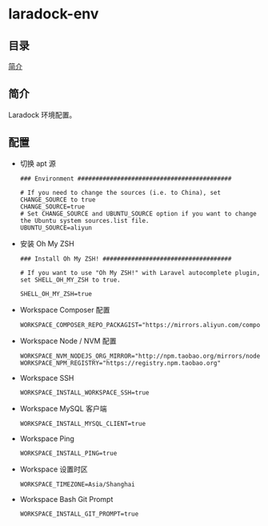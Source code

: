 # laradock-env

## 目录

[简介](#简介)

## 简介

Laradock 环境配置。

## 配置

- 切换 apt 源

  ```
  ### Environment ###########################################
  
  # If you need to change the sources (i.e. to China), set CHANGE_SOURCE to true
  CHANGE_SOURCE=true
  # Set CHANGE_SOURCE and UBUNTU_SOURCE option if you want to change the Ubuntu system sources.list file.
  UBUNTU_SOURCE=aliyun
  ```

- 安装 Oh My ZSH

  ```
  ### Install Oh My ZSH! ####################################
  
  # If you want to use "Oh My ZSH!" with Laravel autocomplete plugin, set SHELL_OH_MY_ZSH to true.
  
  SHELL_OH_MY_ZSH=true
  ```

- Workspace Composer 配置

  ```
  WORKSPACE_COMPOSER_REPO_PACKAGIST="https://mirrors.aliyun.com/composer/"
  ```

- Workspace Node / NVM 配置

  ```
  WORKSPACE_NVM_NODEJS_ORG_MIRROR="http://npm.taobao.org/mirrors/node"
  WORKSPACE_NPM_REGISTRY="https://registry.npm.taobao.org"
  ```

- Workspace SSH

  ```
  WORKSPACE_INSTALL_WORKSPACE_SSH=true
  ```

- Workspace MySQL 客户端

  ```
  WORKSPACE_INSTALL_MYSQL_CLIENT=true
  ```

- Workspace Ping

  ```
  WORKSPACE_INSTALL_PING=true
  ```

- Workspace 设置时区

  ```
  WORKSPACE_TIMEZONE=Asia/Shanghai
  ```

- Workspace Bash Git Prompt

  ```
  WORKSPACE_INSTALL_GIT_PROMPT=true
  ```
